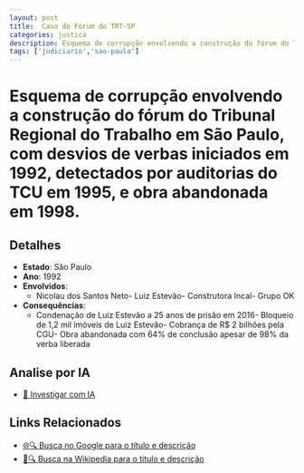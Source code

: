 ```yaml
---
layout: post
title:  Caso do Fórum do TRT-SP
categories: justica
description: Esquema de corrupção envolvendo a construção do fórum do Tribunal Regional do Trabalho em São Paulo✧  com desvios de verbas iniciados em 1992✧  detectados por auditorias do TCU em 1995✧  e obra abandonada em 1998.Nicolau dos Santos NetoLuiz EstevãoConstrutora IncalGrupo OK
tags: ['judiciario','sao-paulo']
---
```


# Esquema de corrupção envolvendo a construção do fórum do Tribunal Regional do Trabalho em São Paulo, com desvios de verbas iniciados em 1992, detectados por auditorias do TCU em 1995, e obra abandonada em 1998.

## Detalhes
- **Estado**: São Paulo
- **Ano**: 1992
- **Envolvidos**:
  - Nicolau dos Santos Neto- Luiz Estevão- Construtora Incal- Grupo OK
- **Consequências**:
  - Condenação de Luiz Estevão a 25 anos de prisão em 2016- Bloqueio de 1,2 mil imóveis de Luiz Estevão- Cobrança de R$ 2 bilhões pela CGU- Obra abandonada com 64% de conclusão apesar de 98% da verba liberada

## Analise por IA
- [🤖 Investigar com IA](https://www.perplexity.ai/search?q=Caso%20do%20F%C3%B3rum%20do%20TRT-SP%20Esquema%20de%20corrup%C3%A7%C3%A3o%20envolvendo%20a%20constru%C3%A7%C3%A3o%20do%20f%C3%B3rum%20do%20Tribunal%20Regional%20do%20Trabalho%20em%20S%C3%A3o%20Paulo%2C%20com%20desvios%20de%20verbas%20iniciados%20em%201992%2C%20detectados%20por%20auditorias%20do%20TCU%20em%201995%2C%20e%20obra%20abandonada%20em%201998.%20S%C3%A3o%20Paulo)

## Links Relacionados
- [🌐🔍 Busca no Google para o título e descrição](https://www.google.com/search?q=Caso%20do%20F%C3%B3rum%20do%20TRT-SP%20Esquema%20de%20corrup%C3%A7%C3%A3o%20envolvendo%20a%20constru%C3%A7%C3%A3o%20do%20f%C3%B3rum%20do%20Tribunal%20Regional%20do%20Trabalho%20em%20S%C3%A3o%20Paulo%2C%20com%20desvios%20de%20verbas%20iniciados%20em%201992%2C%20detectados%20por%20auditorias%20do%20TCU%20em%201995%2C%20e%20obra%20abandonada%20em%201998.%20S%C3%A3o%20Paulo)
- [📖🔍 Busca na Wikipedia para o título e descrição](https://pt.wikipedia.org/w/index.php?search=Caso%20do%20F%C3%B3rum%20do%20TRT-SP%20Esquema%20de%20corrup%C3%A7%C3%A3o%20envolvendo%20a%20constru%C3%A7%C3%A3o%20do%20f%C3%B3rum%20do%20Tribunal%20Regional%20do%20Trabalho%20em%20S%C3%A3o%20Paulo%2C%20com%20desvios%20de%20verbas%20iniciados%20em%201992%2C%20detectados%20por%20auditorias%20do%20TCU%20em%201995%2C%20e%20obra%20abandonada%20em%201998.%20S%C3%A3o%20Paulo)

